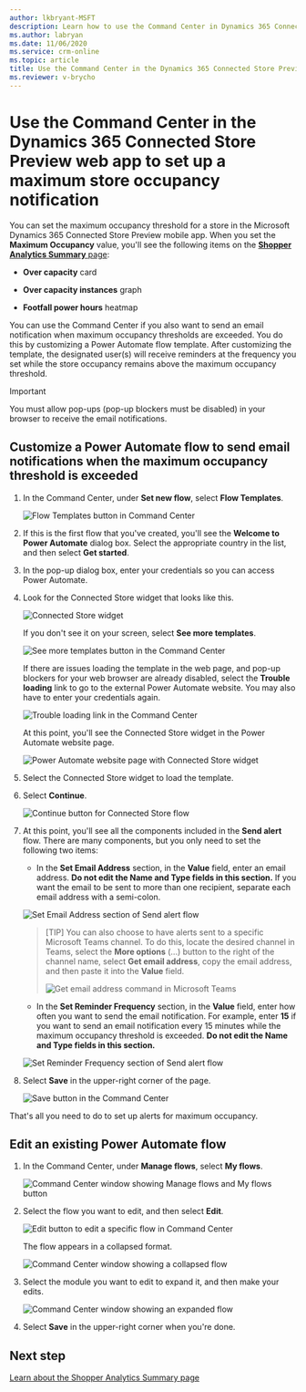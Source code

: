 ```yaml
---
author: lkbryant-MSFT
description: Learn how to use the Command Center in Dynamics 365 Connected Store Preview to set up an email notification when maximum store occupancy thresholds are exceeded.
ms.author: labryan
ms.date: 11/06/2020
ms.service: crm-online
ms.topic: article
title: Use the Command Center in the Dynamics 365 Connected Store Preview web app to set up a maximum store occupancy notification
ms.reviewer: v-brycho
---
```


# Use the Command Center in the Dynamics 365 Connected Store Preview web app to set up a maximum store occupancy notification 

You can set the maximum occupancy threshold for a store in the Microsoft Dynamics 365 Connected Store Preview mobile app. When you set the **Maximum Occupancy** value, 
you'll see the following items on the [**Shopper Analytics Summary** page](shopper-analytics-summary-page.md):

- **Over capacity** card

- **Over capacity instances** graph

- **Footfall power hours** heatmap

You can use the Command Center if you also want to send an email notification when maximum occupancy thresholds are exceeded. You do this by customizing a 
Power Automate flow template. After customizing the template, the designated user(s) will receive reminders at the frequency you set while the store occupancy 
remains above the maximum occupancy threshold.

> [!IMPORTANT]
> You must allow pop-ups (pop-up blockers must be disabled) in your browser to receive the email notifications.

## Customize a Power Automate flow to send email notifications when the maximum occupancy threshold is exceeded

1. In the Command Center, under **Set new flow**, select **Flow Templates**.

    ![Flow Templates button in Command Center](media/command-center-set-new-flow.PNG "Flow Templates button in Command Center")
    
2. If this is the first flow that you've created, you'll see the **Welcome to Power Automate** dialog box. Select the appropriate country in the list, and then select **Get started**.
    
3. In the pop-up dialog box, enter your credentials so you can access Power Automate.
    
4. Look for the Connected Store widget that looks like this. 

    ![Connected Store widget](media/command-center-connected-store-widget.PNG "Connected Store widget")

    If you don't see it on your screen, select **See more templates**.

    ![See more templates button in the Command Center](media/command-center-see-more-templates.PNG "See more templates button in the Command Center")
    
    If there are issues loading the template in the web page, and pop-up blockers for your web browser are already disabled, select the **Trouble loading** link to go to the external Power Automate website. You may also have to enter your credentials again.
    
    ![Trouble loading link in the Command Center](media/command-center-trouble-loading-link.PNG "Trouble loading link in the Command Center")
    
    At this point, you'll see the Connected Store widget in the Power Automate website page.
    
    ![Power Automate website page with Connected Store widget](media/command-center-power-automate-website.PNG "Power Automate website page with Connected Store widget")
    
5. Select the Connected Store widget to load the template.

6. Select **Continue**.

    ![Continue button for Connected Store flow](media/command-center-continue-button.PNG "Continue button for Connected Store flow")

7. At this point, you'll see all the components included in the **Send alert** flow. There are many components, but you only need to set the following two items:

    - In the **Set Email Address** section, in the **Value** field, enter an email address. **Do not edit the Name and Type fields in this section.** If you want the email to be sent to more than one recipient, separate each email address with a semi-colon. 

    ![Set Email Address section of Send alert flow](media/command-center-set-email-address.PNG "Set Email Address section of Send alert flow")

    > [TIP]
    > You can also choose to have alerts sent to a specific Microsoft Teams channel. To do this, locate the desired channel in Teams, select the **More options** (...) button to the right of the channel name, select **Get email address**, copy the email address, and then paste it into the **Value** field. 
    >
    > ![Get email address command in Microsoft Teams](media/command-center-teams-email-link.PNG "Get email address command in Microsoft Teams")
    
    - In the **Set Reminder Frequency** section, in the **Value** field, enter how often you want to send the email notification. For example, enter **15** if you want to send an email notification every 15 minutes while the maximum occupancy threshold is exceeded. **Do not edit the Name and Type fields in this section.**

    ![Set Reminder Frequency section of Send alert flow](media/command-center-set-reminder-frequency.PNG "Set Reminder Frequency section of Send alert flow")
    
8. Select **Save** in the upper-right corner of the page.

    ![Save button in the Command Center](media/command-center-save-button.PNG "Save button in the Command Center")
    
That's all you need to do to set up alerts for maximum occupancy. 

## Edit an existing Power Automate flow

1. In the Command Center, under **Manage flows**, select **My flows**.

    ![Command Center window showing Manage flows and My flows button](media/command-center-edit-flow.PNG "Command Center window showing Manage flows and My flows button")
    
2. Select the flow you want to edit, and then select **Edit**.

    ![Edit button to edit a specific flow in Command Center](media/command-center-edit-button.PNG "Edit button to edit a specific flow in Command Center")
    
    The flow appears in a collapsed format.
    
    ![Command Center window showing a collapsed flow](media/command-center-collapsed-flow.PNG "Command Center window showing a collapsed flow")
    
3. Select the module you want to edit to expand it, and then make your edits.

    ![Command Center window showing an expanded flow](media/command-center-expanded-flow.PNG "Command Center window showing an expanded flow")
    
4. Select **Save** in the upper-right corner when you're done.
    

    
## Next step

[Learn about the Shopper Analytics Summary page](shopper-analytics-summary-page.md)
    
    


